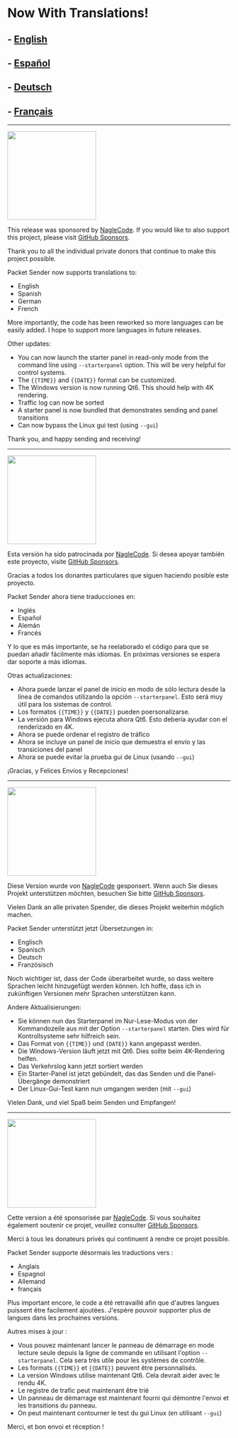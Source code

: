 # Now With Translations!

## - <a href="#english">English</a>
## - <a href="#spanish">Español</a>
## - <a href="#german">Deutsch</a>
## - <a href="#french">Français</a>

<a id="english"></a>
<hr>
<img width="200" src="https://raw.githubusercontent.com/dannagle/PacketSender/1a18642/src/languages/english-flag.png">

This release was sponsored by [NagleCode](https://dannagle.com/). If you would like to also support this project, please visit [GitHub Sponsors](https://github.com/sponsors/dannagle).

Thank you to all the individual private donors that continue to make this project possible.

Packet Sender now supports translations to:
- English
- Spanish
- German
- French

More importantly, the code has been reworked so more languages can be easily added. I hope to support more languages in future releases.

Other updates:

- You can now launch the starter panel in read-only mode from the command line using `--starterpanel` option. This will be very helpful for control systems.
- The `{{TIME}}` and `{{DATE}}` format can be customized.
- The Windows version is now running Qt6. This should help with 4K rendering.
- Traffic log can now be sorted
- A starter panel is now bundled that demonstrates sending and panel transitions
- Can now bypass the Linux gui test (using `--gui`)

Thank you, and happy sending and receiving!

<a id="spanish"></a>
<hr>
<img width="200" src="https://raw.githubusercontent.com/dannagle/PacketSender/1a18642/src/languages/spanish-flag.png">


Esta versión ha sido patrocinada por [NagleCode](https://dannagle.com/). Si desea apoyar también este proyecto, visite [GitHub Sponsors](https://github.com/sponsors/dannagle).

Gracias a todos los donantes particulares que siguen haciendo posible este proyecto.

Packet Sender ahora tiene traducciones en:
- Inglés
- Español
- Alemán
- Francés

Y lo que es más importante, se ha reelaborado el código para que se puedan añadir fácilmente más idiomas. En próximas versiones se espera dar soporte a más idiomas.

Otras actualizaciones:

- Ahora puede lanzar el panel de inicio en modo de sólo lectura desde la línea de comandos utilizando la opción `--starterpanel`. Esto será muy útil para los sistemas de control.
- Los formatos `{{TIME}}` y `{{DATE}}` pueden poersonalizarse.
- La versión para Windows ejecuta ahora Qt6. Esto debería ayudar con el renderizado en 4K.
- Ahora se puede ordenar el registro de tráfico
- Ahora se incluye un panel de inicio que demuestra el envío y las transiciones del panel
- Ahora se puede evitar la prueba gui de Linux (usando `--gui`)

¡Gracias, y Felices Envíos y Recepciones!

<a id="german"></a>
<hr>
<img width="200" src="https://raw.githubusercontent.com/dannagle/PacketSender/1a18642/src/languages/german-flag.png">

Diese Version wurde von [NagleCode](https://dannagle.com/) gesponsert. Wenn auch Sie dieses Projekt unterstützen möchten, besuchen Sie bitte [GitHub Sponsors](https://github.com/sponsors/dannagle).

Vielen Dank an alle privaten Spender, die dieses Projekt weiterhin möglich machen.

Packet Sender unterstützt jetzt Übersetzungen in:
- Englisch
- Spanisch
- Deutsch
- Französisch

Noch wichtiger ist, dass der Code überarbeitet wurde, so dass weitere Sprachen leicht hinzugefügt werden können. Ich hoffe, dass ich in zukünftigen Versionen mehr Sprachen unterstützen kann.

Andere Aktualisierungen:

- Sie können nun das Starterpanel im Nur-Lese-Modus von der Kommandozeile aus mit der Option `--starterpanel` starten. Dies wird für Kontrollsysteme sehr hilfreich sein.
- Das Format von `{{TIME}}` und `{DATE}}` kann angepasst werden.
- Die Windows-Version läuft jetzt mit Qt6. Dies sollte beim 4K-Rendering helfen.
- Das Verkehrslog kann jetzt sortiert werden
- Ein Starter-Panel ist jetzt gebündelt, das das Senden und die Panel-Übergänge demonstriert
- Der Linux-Gui-Test kann nun umgangen werden (mit `--gui`)

Vielen Dank, und viel Spaß beim Senden und Empfangen!


<a id="french"></a>
<hr>
<img width="200" src="https://raw.githubusercontent.com/dannagle/PacketSender/1a18642/src/languages/french-flag.png">

Cette version a été sponsorisée par [NagleCode](https://dannagle.com/). Si vous souhaitez également soutenir ce projet, veuillez consulter [GitHub Sponsors](https://github.com/sponsors/dannagle).

Merci à tous les donateurs privés qui continuent à rendre ce projet possible.

Packet Sender supporte désormais les traductions vers :
- Anglais
- Espagnol
- Allemand
- français

Plus important encore, le code a été retravaillé afin que d'autres langues puissent être facilement ajoutées. J'espère pouvoir supporter plus de langues dans les prochaines versions.

Autres mises à jour :

- Vous pouvez maintenant lancer le panneau de démarrage en mode lecture seule depuis la ligne de commande en utilisant l'option `--starterpanel`. Cela sera très utile pour les systèmes de contrôle.
- Les formats `{{TIME}}` et `{{DATE}}` peuvent être personnalisés.
- La version Windows utilise maintenant Qt6. Cela devrait aider avec le rendu 4K.
- Le registre de trafic peut maintenant être trié
- Un panneau de démarrage est maintenant fourni qui démontre l'envoi et les transitions du panneau.
- On peut maintenant contourner le test du gui Linux (en utilisant `--gui`)

Merci, et bon envoi et réception !


